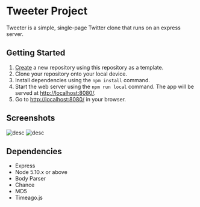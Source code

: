 # Tweeter Project

Tweeter is a simple, single-page Twitter clone that runs on an express server.

## Getting Started

1. [Create](https://docs.github.com/en/repositories/creating-and-managing-repositories/creating-a-repository-from-a-template) a new repository using this repository as a template.
2. Clone your repository onto your local device.
3. Install dependencies using the `npm install` command.
3. Start the web server using the `npm run local` command. The app will be served at <http://localhost:8080/>.
4. Go to <http://localhost:8080/> in your browser.

## Screenshots

![desc](sidf)
![desc](gksdfhgkd)

## Dependencies

- Express
- Node 5.10.x or above
- Body Parser
- Chance
- MD5
- Timeago.js
